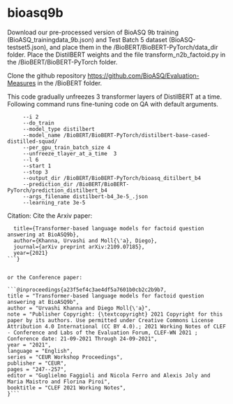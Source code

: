 # bioasq9b
Download our pre-processed version of BioASQ 9b training (BioASQ_trainingdata_9b.json) and Test Batch 5 dataset (BioASQ-testset5.json), and place them in the /BioBERT/BioBERT-PyTorch/data_dir folder. 
Place the DistilBERT weights and the file transform_n2b_factoid.py in the  /BioBERT/BioBERT-PyTorch folder.

Clone the github repository https://github.com/BioASQ/Evaluation-Measures in the /BioBERT folder. 

This code gradually unfreezes 3 transformer layers of DistilBERT at a time. Following command runs fine-tuning code on QA with default arguments. 

```python3 run_bioasq_distilBERT_unfreeze.py   
     --i 2 
	 --do_train  
	 --model_type distilbert 
	 --model_name /BioBERT/BioBERT-PyTorch/distilbert-base-cased-distilled-squad/   
	 --per_gpu_train_batch_size 4  
	 --unfreeze_tlayer_at_a_time  3 
	 --l 6
	 --start 1 
	 --stop 3 
	 --output_dir /BioBERT/BioBERT-PyTorch/bioasq_ditilbert_b4     
	 --prediction_dir /BioBERT/BioBERT-PyTorch/prediction_distilbert_b4
	 --args_filename distilbert-b4_3e-5_.json 
	 --learning_rate 3e-5
```
		 
		 

Citation:
Cite the Arxiv paper:
```@article{khanna2021transformer,
  title={Transformer-based language models for factoid question answering at BioASQ9b},
  author={Khanna, Urvashi and Moll{\'a}, Diego},
  journal={arXiv preprint arXiv:2109.07185},
  year={2021}
```}


or the Conference paper:

```@inproceedings{a23f5ef4c3ae4df5a7601b0cb2c2b9b7,
title = "Transformer-based language models for factoid question answering at BioASQ9b",
author = "Urvashi Khanna and Diego Moll{\'a}",
note = "Publisher Copyright: {\textcopyright} 2021 Copyright for this paper by its authors. Use permitted under Creative Commons License Attribution 4.0 International (CC BY 4.0).; 2021 Working Notes of CLEF - Conference and Labs of the Evaluation Forum, CLEF-WN 2021 ; Conference date: 21-09-2021 Through 24-09-2021",
year = "2021",
language = "English",
series = "CEUR Workshop Proceedings",
publisher = "CEUR",
pages = "247--257",
editor = "Guglielmo Faggioli and Nicola Ferro and Alexis Joly and Maria Maistro and Florina Piroi",
booktitle = "CLEF 2021 Working Notes",
}```


